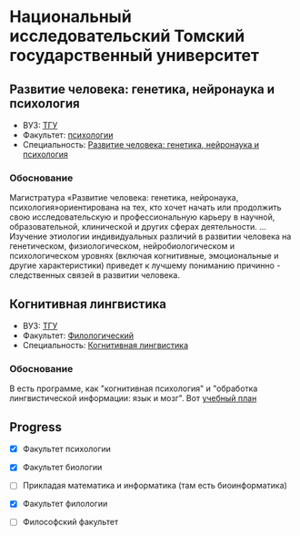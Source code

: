# Национальный исследовательский Томский государственный университет

## Развитие человека: генетика, нейронаука и психология

- ВУЗ: [ТГУ](http://tsu.ru/)
- Факультет: [психологии](http://www.psy.tsu.ru/)
- Специальность: [Развитие человека: генетика, нейронаука и психология](http://www.tsu.ru/upload/iblock/393/razvitie_cheloveka_genetika_neyr_onauka_i_psikhologiya.pdf)

### Обоснование
Магистратура «Развитие человека: генетика, нейронаука, психология»ориентирована
на тех, кто хочет начать или продолжить свою исследовательскую и
профессиональную карьеру в научной, образовательной, клинической и других
сферах деятельности.  ...  Изучение этиологии индивидуальных различий в
развитии человека на генетическом, физиологическом, нейробиологическом и
психологическом уровнях (включая когнитивные, эмоциональные и другие
характеристики) приведет к лучшему пониманию причинно - следственных связей в
развитии человека.

## Когнитивная лингвистика

- ВУЗ: [ТГУ](http://tsu.ru/)
- Факультет: [Филологический](http://philology.tsu.ru/)
- Специальность: [Когнитивная лингвистика](http://www.tsu.ru/upload/iblock/d9d/kognitivnaya_lingvistika.pdf)

### Обоснование

В есть программе, как "когнитивная психология" и "обработка лингвистической
информации: язык и мозг". Вот [учебный план](http://www.tsu.ru/upload/iblock/b50/komp_i_kogn_lingv_up_2018.pdf)

## Progress

- [x] Факультет психологии
- [x] Факультет биологии
- [ ] Прикладая математика и информатика (там есть биоинформатика)
- [x] Факультет филологии
- [ ] Философский факультет

